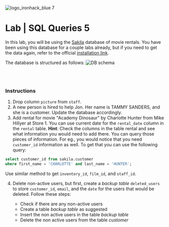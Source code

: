 ![logo_ironhack_blue 7](https://user-images.githubusercontent.com/23629340/40541063-a07a0a8a-601a-11e8-91b5-2f13e4e6b441.png)

# Lab | SQL Queries 5

In this lab, you will be using the [Sakila](https://dev.mysql.com/doc/sakila/en/) database of movie rentals. You have been using this database for a couple labs already, but if you need to get the data again, refer to the official [installation link](https://dev.mysql.com/doc/sakila/en/sakila-installation.html).

The database is structured as follows:
![DB schema](https://education-team-2020.s3-eu-west-1.amazonaws.com/data-analytics/database-sakila-schema.png)

<br><br>

### Instructions

1. Drop column `picture` from `staff`.
2. A new person is hired to help Jon. Her name is TAMMY SANDERS, and she is a customer. Update the database accordingly.
3. Add rental for movie "Academy Dinosaur" by Charlotte Hunter from Mike Hillyer at Store 1. You can use current date for the `rental_date` column in the `rental` table.
   **Hint**: Check the columns in the table rental and see what information you would need to add there. You can query those pieces of information. For eg., you would notice that you need `customer_id` information as well. To get that you can use the following query:

  ```sql
  select customer_id from sakila.customer
  where first_name = 'CHARLOTTE' and last_name = 'HUNTER';
  ```

  Use similar method to get `inventory_id`, `film_id`, and `staff_id`.

4. Delete non-active users, but first, create a _backup table_ `deleted_users` to store `customer_id`, `email`, and the `date` for the users that would be deleted. Follow these steps:

   - Check if there are any non-active users
   - Create a table _backup table_ as suggested
   - Insert the non active users in the table _backup table_
   - Delete the non active users from the table _customer_

